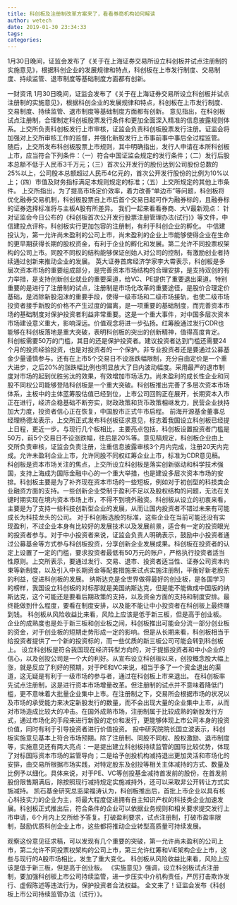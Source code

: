 ```yaml
---
title: 科创板及注册制改革方案来了，看看券商机构如何解读
author: wetech
date: 2019-01-30 23:34:33
tags: 
categories: 
---
```

1月30日晚间，证监会发布了《关于在上海证券交易所设立科创板并试点注册制的实施意见》，根据科创企业的发展规律和特点，科创板在上市发行制度、交易制度、持续监管、退市制度等基础制度方面都有创新。
<!-- more -->
一财资讯
1月30日晚间，证监会发布了《关于在上海证券交易所设立科创板并试点注册制的实施意见》，根据科创企业的发展规律和特点，科创板在上市发行制度、交易制度、持续监管、退市制度等基础制度方面都有创新。
意见指出，在科创板试点注册制，合理制定科创板股票发行条件和更加全面深入精准的信息披露规则体系。上交所负责科创板发行上市审核，证监会负责科创板股票发行注册。证监会将加强对上交所审核工作的监督，并强化新股发行上市事前事中事后全过程监管。
随后，上交所发布科创板股票上市规则，其中明确指出，发行人申请在本所科创板上市，应当符合下列条件：（一）符合中国证监会规定的发行条件；（二）发行后股本总额不低于人民币3千万元；（三）首次公开发行的股份达到公司股份总数的25%以上，公司股本总额超过人民币4亿元的，首次公开发行股份的比例为10%以上；（四）市值及财务指标满足本规则规定的标准；（五）上交所规定的其他上市条件。
上交所指出，为了提高市场定价效率，着力改善“单边市”等问题，科创板将优化融券交易机制，科创板股票自上市后首个交易日起可作为融券标的，且融券标的证券选择标准将与主板A股有所差异。
我们一起来看看券商、大V最新观点：
针对证监会今日公布的《科创板首次公开发行股票注册管理办法(试行)》等文件，中信建投点评称，科创板实行更加包容的注册制，有利于科创企业的孵化。
中信建投认为，第一允许尚未盈利的公司上市，尚未盈利的企业上市能够使得企业在生命的更早期获得长期的股权资金，有利于企业的孵化和发展。第二允许不同投票权架构的公司上市。同股不同权的结构能够保证创始人对公司的控制，有激励创业者持续通过创新来推动企业的发展。
英大证券首席经济学家李大霄表示，科创板是多层次资本市场的重要组成部分，是完善资本市场结构的合理安排，是支持双创的有力举措，是支持创新创业就业的重要渠道，给VC、PE提供了重要退出渠道。特别重要的是进行了注册制的试点，注册制是市场化改革的重要途径，是股价合理定价基础，是消除新股泡沫的重要手段，使得一级市场和二级市场接轨，也使二级市场投资者接手新股的价格不产生过度的偏离，是一项重要的基础制度，而完善资本市场的基础制度对保护投资者利益非常重要。这是一个重大事件，对中国多层次资本市场建设意义重大，影响深远。价值观念将进一步弘扬。红筹股通过发行CDR也能够在科创板落地是重大突破，表明科创板的突出的创新精神，值得高度肯定。
科创板需要50万的门槛，其目的还是保护投资者。建议投资者达到门槛还需要24个月的投资经验投资，也是对投资者的一个保护。非专业投资者还是要通过公募基金少量谨慎参与。还有在上市5个交易日不设涨跌幅限制，充分自由定价是一个重大进步，之后20%的涨跌幅比例也明显放大了日内波动幅度。采用最严的退市制度对市场的起到优胜劣汰的效果，有效增加市场活力。尚未盈利的成长性企业和同股不同权公司能够登陆科创板是一个重大突破。科创板推出完善了多层次资本市场体系，主板中的主体蓝筹股估值已经到位，上市公司回购正在展开，长期资本入市正在进行，经济企稳基础不断夯实，财政政策和货币政策相继发力，民营企业扶持加大力度，投资者信心正在恢复，中国股市正式牛市启程。
前海开源基金董事总经理杨德龙表示，上交所正式发布科创板征求意见，标志着我国设立科创板已经提上日程，更近一步。与现行几个板相比，主要亮点包括，科创板设置投资者门槛是50万，前5个交易日不设涨跌幅，往后是20%等。意见稿规定，科创板企业由上交所负责审核，证监会负责注册，注重信息披露审核3个月内完成，注册20天内完成。允许未盈利企业上市，允许同股不同权红筹企业上市，标准为CDR意见稿。
科创板是资本市场关注的焦点，上交所设立科创板是落实创新驱动和科学技术强国，支持上海成为国际金融中心的一个重大举措，也是建设多层次资本市场的安排。科创板主要是为了补齐现在资本市场的一些短板，例如对于初创型的科技类企业融资方面的支持。一些创新企业受制于盈利不足以及股权结构的问题，无法在关键时期实现在境内资本市场上市，不得不到境外融资。科创板从设立的初衷来看，主要是为了支持一些科技创新型企业的发展，从而让国内投资者不错过未来有可能成长为科技龙头的公司。
对于科创板选股的标准，这些企业在当前可能还没有实现盈利，不过企业本身有比较好的发展技术以及发展前景，适合有一定的投资眼光的投资者参与。对于中小投资者来说，证监会负责人明确表示，鼓励中小投资者通过公募基金等方式参与科创板投资，分享创新企业发展成果。科创板在投资者的认定上设置了一定的门槛，要求投资者最低有50万元的账户，严格执行投资者适当性原则。上交所表示，要通过发行、交易、退市、投资者适当性、证券公司资本约束等新制度，以及引入中长期资金等配套措施来试点实施注册制，平衡好新老股东的利益，促进科创板的发展。
纳斯达克是全世界做得最好的创业板，是各国学习的榜样，我国设立科创板的对标那就是美国纳斯达克，但是能不能做成中国版的纳斯达克，这个可能还是要看后期政策的支持，以及资金方面的支持和制度安排。最终能做到什么程度，要看在制度安排，以及能不能让中小投资者在科创板上最终赚到钱。
科创板从风险收益比来看，风险上应该是低于新三板，但是高于创业板。企业的成熟度也是处于新三板和创业板之间，科创板推出可能会分流一部分创业板的资金，对于创业板的短期走势形成一定的影响。但是从长期来看，科创板相当于给投资者提供了一个新的投资标的，而一些优质的新三板公司可能会转到科创板上。
设立科创板是符合我国现在经济转型方向的，对于提振投资者和中小企业的信心，以及创投公司是一个大的利好。从宣布设立科创板以来，创投概念股大幅上涨，就是反应了利好的预期，对于PE和VC来说，相当于多了一个资金退出的渠道，这无疑是有利于一级市场的参与者，通过在科创板上市来退出。
在科创板率先试点注册制，这是进行资本市场增量改革。但注册制的试点并不意味着降低门槛，更不意味着大批量企业集中上市。在注册制之下，交易所会根据市场的状况以及市场的承受能力来决定新股发行的数量，而不会出现大量的企业集中上市，从而对市场造成比较大的冲击。在国外成熟市场，注册制属于比较成熟的新股发行方式，通过市场化的手段来进行新股的定价和发行，更能够体现上市公司本身的投资价值，同时有利于引导投资者进行价值投资。
投中研究院院长国立波表示，科创板实施意见基本上符合市场预期。除了注册制、同股不同权、股权激励、退市制度等，实施意见还有两大亮点：一是提出建立科创板持续监管的国际比较优势，体现了对标国际资本市场的监管导向；二是给予创投机构减持退出更加灵活和市场化的安排，由交易所根据市场实践，对特定股东及创投等相关主体减持的方式、数量及比例予以细化。具体来说，对于PE、VC等创投基金减持首发前的股份，在首发前股份限售期满后，除按照现行减持规定实施减持外，还可以采取非公开转让方式实施减持。
凯石基金研究总监梁福涛认为，科创板推出后，首批上市企业以具有核心科技实力的企业为主，将最大程度促进拥有自主知识产权的科技类企业加速发展。科创板正式推出后，符合条件的企业可以依据业务规则和相关要求提交发行上市申请，6个月内上交所给予答复。打破盈利要求，试点注册制，打破市盈率限制，鼓励优质科创企业上市，这些都将推动企业转型高质量可持续发展。
 
 
观察这份意见征求稿，可以发现有几个重要的突破，第一允许尚未盈利的公司上市，第二允许不同投票权架构的公司上市，第三允许红筹和VIE架构企业上市，这些与现行的A股市场相比，发生了重大变化。
科创板从风险收益比来看，风险上应该是低于新三板，但是高于创业板。
《实施意见》强调，设立科创板试点注册制，要加强科创板上市公司持续监管，进一步压实中介机构责任，严厉打击欺诈发行、虚假陈述等违法行为，保护投资者合法权益。
全文来了！证监会发布《科创板上市公司持续监管办法（试行）》。

